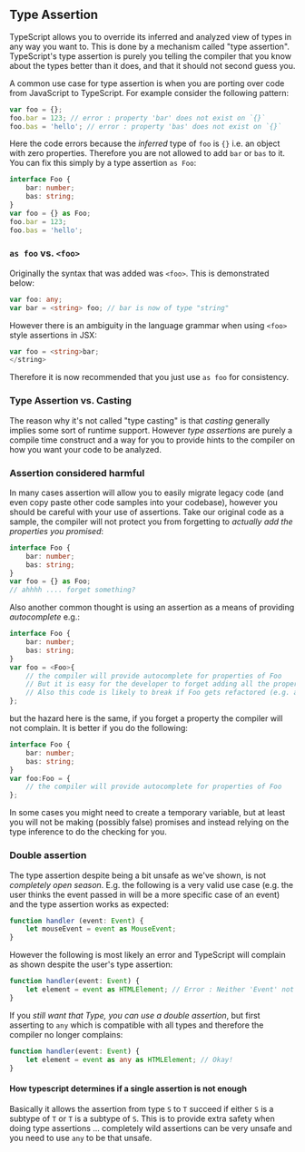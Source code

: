 ## Type Assertion
TypeScript allows you to override its inferred and analyzed view of types in any way you want to. This is done by a mechanism called "type assertion". TypeScript's type assertion is purely you telling the compiler that you know about the types better than it does, and that it should not second guess you.

A common use case for type assertion is when you are porting over code from JavaScript to TypeScript. For example consider the following pattern:

```ts
var foo = {};
foo.bar = 123; // error : property 'bar' does not exist on `{}`
foo.bas = 'hello'; // error : property 'bas' does not exist on `{}`
```

Here the code errors because the *inferred* type of `foo` is `{}` i.e. an object with zero properties. Therefore you are not allowed to add `bar` or `bas` to it. You can fix this simply by a type assertion `as Foo`:

```ts
interface Foo {
    bar: number;
    bas: string;
}
var foo = {} as Foo;
foo.bar = 123;
foo.bas = 'hello';
```

### `as foo` vs. `<foo>`
Originally the syntax that was added was `<foo>`. This is demonstrated below:

```ts
var foo: any;
var bar = <string> foo; // bar is now of type "string"
```

However there is an ambiguity in the language grammar when using `<foo>` style assertions in JSX:

```ts
var foo = <string>bar;
</string>
```

Therefore it is now recommended that you just use `as foo` for consistency.

### Type Assertion vs. Casting
The reason why it's not called "type casting" is that *casting* generally implies some sort of runtime support. However *type assertions* are purely a compile time construct and a way for you to provide hints to the compiler on how you want your code to be analyzed.

### Assertion considered harmful
In many cases assertion will allow you to easily migrate legacy code (and even copy paste other code samples into your codebase), however you should be careful with your use of assertions. Take our original code as a sample, the compiler will not protect you from forgetting to *actually add the properties you promised*:

```ts
interface Foo {
    bar: number;
    bas: string;
}
var foo = {} as Foo;
// ahhhh .... forget something?
```

Also another common thought is using an assertion as a means of providing *autocomplete* e.g.:

```ts
interface Foo {
    bar: number;
    bas: string;
}
var foo = <Foo>{
    // the compiler will provide autocomplete for properties of Foo
    // But it is easy for the developer to forget adding all the properties
    // Also this code is likely to break if Foo gets refactored (e.g. a new property added)
};
```

but the hazard here is the same, if you forget a property the compiler will not complain. It is better if you do the following:

```ts
interface Foo {
    bar: number;
    bas: string;
}
var foo:Foo = {
    // the compiler will provide autocomplete for properties of Foo
};
```

In some cases you might need to create a temporary variable, but at least you will not be making (possibly false) promises and instead relying on the type inference to do the checking for you.

### Double assertion
The type assertion despite being a bit unsafe as we've shown, is not *completely open season*. E.g. the following is a very valid use case (e.g. the user thinks the event passed in will be a more specific case of an event) and the type assertion works as expected:

```ts
function handler (event: Event) {
    let mouseEvent = event as MouseEvent;
}
```

However the following is most likely an error and TypeScript will complain as shown despite the user's type assertion:

```ts
function handler(event: Event) {
    let element = event as HTMLElement; // Error : Neither 'Event' not type 'HTMLElement' is assignable to the other
}
```

If you *still want that Type, you can use a double assertion*, but first asserting to `any` which is compatible with all types and therefore the compiler no longer complains:

```ts
function handler(event: Event) {
    let element = event as any as HTMLElement; // Okay!
}
```

#### How typescript determines if a single assertion is not enough
Basically it allows the assertion from type `S` to `T` succeed if either `S` is a subtype of `T` or `T` is a subtype of `S`. This is to provide extra safety when doing type assertions ... completely wild assertions can be very unsafe and you need to use `any` to be that unsafe.
